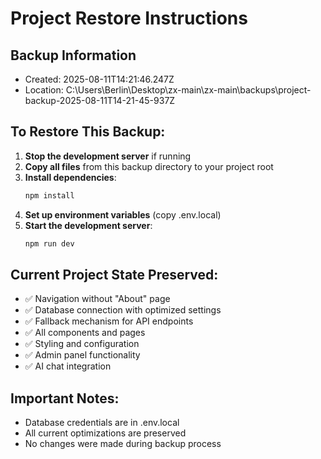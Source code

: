 # Project Restore Instructions

## Backup Information
- Created: 2025-08-11T14:21:46.247Z
- Location: C:\Users\Berlin\Desktop\zx-main\zx-main\backups\project-backup-2025-08-11T14-21-45-937Z

## To Restore This Backup:

1. **Stop the development server** if running
2. **Copy all files** from this backup directory to your project root
3. **Install dependencies**:
   ```bash
   npm install
   ```
4. **Set up environment variables** (copy .env.local)
5. **Start the development server**:
   ```bash
   npm run dev
   ```

## Current Project State Preserved:
- ✅ Navigation without "About" page
- ✅ Database connection with optimized settings
- ✅ Fallback mechanism for API endpoints
- ✅ All components and pages
- ✅ Styling and configuration
- ✅ Admin panel functionality
- ✅ AI chat integration

## Important Notes:
- Database credentials are in .env.local
- All current optimizations are preserved
- No changes were made during backup process

